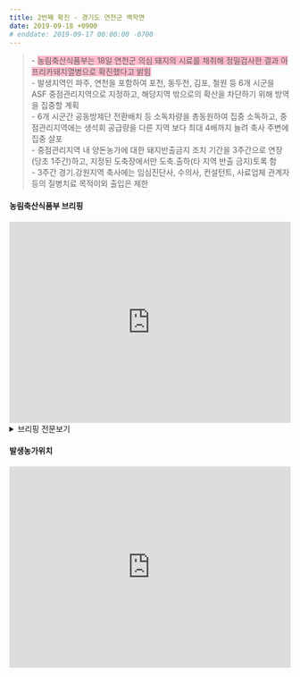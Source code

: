 ```yaml
---
title: 2번째 확진 - 경기도 연천군 백학면
date: 2019-09-18 +0900
# enddate: 2019-09-17 00:00:00 -0700
---
```

> \- <span style="background-color:#ffbbcc">농림축산식품부는 18일 연천군 의심 돼지의 시료를 채취해 정밀검사한 결과 아프리카돼지열병으로 확진했다고 밝힘</span>  
> \- 발생지역인 파주, 연천을 포함하여 포천, 동두천, 김포, 철원 등 6개 시군을 ASF 중점관리지역으로 지정하고, 해당지역 밖으로의 확산을 차단하기 위해 방역을 집중할 계획  
> \- 6개 시군간 공동방제단 전환배치 등 소독차량을 총동원하여 집중 소독하고, 중점관리지역에는 생석회 공급량을 다른 지역 보다 최대 4배까지 늘려 축사 주변에 집중 살포  
> \- 중점관리지역 내 양돈농가에 대한 돼지반출금지 조치 기간을 3주간으로 연장(당초 1주간)하고, 지정된 도축장에서만 도축․출하(타 지역 반출 금지)토록 함  
> \- 3주간 경기․강원지역 축사에는 임심진단사, 수의사, 컨설턴트, 사료업체 관계자 등의 질병치료 목적이외 출입은 제한  

#### 농림축산식품부 브리핑  
<iframe width="100%" height="360" src="https://www.youtube.com/embed/WyCH5toJ32s" frameborder="0" allow="accelerometer; autoplay; encrypted-media; gyroscope; picture-in-picture" allowfullscreen></iframe>

<details>
<summary>브리핑 전문보기</summary>
<div markdown="1">

여러분, 수고많으십니다. 농식품부 차관 이재욱입니다. 2019년 9월 18일 ASF 방역 상황 점검회의를 시작하겠습니다. 

어제 경기도 파주에서 국내 처음으로 아프리카돼지열병이 발생한 이후 오늘 연천에서 추가로 발생이 확인이 되었습니다. 정부는 지자체 공무원 여러분들과 함께 아프리카돼지열병의 추가 확산을 차단하기 위해서 발생 농장에 대한 신속한 초동 조치와 함께 일시 이동 중지 등 강력한  방역조치를 취하고 있습니다. 어제 총리님께서도 방역은 과하다 싶을 정도로 하시라는 말씀처럼 이제 더욱 강화된 방역 조치가 중요한 시점이라고 생각합니다. 파주, 연천 등 발생 지역과 인근 시군을 중심으로 중점관리지역을 지정해서 특단의 방역 관리를 추진할 예정입니다. 또한 전국 6300호 모든 돼지 농장에 대한 치밀하고 체계적인 방역관리가 필요한 시점입니다. 각 지자체에서는 축협 또 양돈단체와 긴밀하게 협조하셔서 농장별 일일 방역 관리를 추진하시고 그 실적을 실시간으로 우리 부에 보고해 주시기 바랍니다. 잘 아시는 것처럼 앞으로 일주일이 매우 중요한 고비라고 생각합니다. 각 지자체에서는 가용한 모든 방역 역량을 총동원하셔서 소독 등 차단 방역에 집중해 주시기를 부탁드리겠습니다.

</div>
</details>

#### 발생농가위치  
<iframe width="100%" height="360" src="http://adatalab.net/asf-timeline/charts/190918-map" frameborder="0" allow="accelerometer; autoplay; encrypted-media; gyroscope; picture-in-picture" allowfullscreen></iframe>

